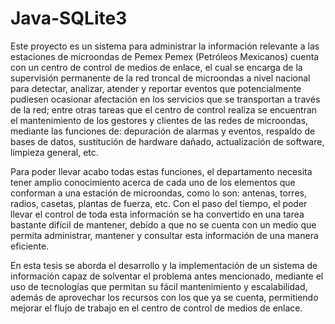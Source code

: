 # Java-SQLite3
Este proyecto es un sistema para administrar la información relevante a las estaciones de microondas de Pemex
Pemex (Petróleos Mexicanos) cuenta con un centro de control de medios de enlace, el
cual se encarga de la supervisión permanente de la red troncal de microondas a nivel
nacional para detectar, analizar, atender y reportar eventos que potencialmente
pudiesen ocasionar afectación en los servicios que se transportan a través de la red;
entre otras tareas que el centro de control realiza se encuentran el mantenimiento de
los gestores y clientes de las redes de microondas, mediante las funciones de:
depuración de alarmas y eventos, respaldo de bases de datos, sustitución de hardware
dañado, actualización de software, limpieza general, etc.

Para poder llevar acabo todas estas funciones, el departamento necesita tener amplio
conocimiento acerca de cada uno de los elementos que conforman a una estación de
microondas, como lo son: antenas, torres, radios, casetas, plantas de fuerza, etc.
Con el paso del tiempo, el poder llevar el control de toda esta información se ha
convertido en una tarea bastante difícil de mantener, debido a que no se cuenta con un
medio que permita administrar, mantener y consultar esta información de una manera
eficiente.

En esta tesis se aborda el desarrollo y la implementación de un sistema de información
capaz de solventar el problema antes mencionado, mediante el uso de tecnologías que
permitan su fácil mantenimiento y escalabilidad, además de aprovechar los recursos con
los que ya se cuenta, permitiendo mejorar el flujo de trabajo en el centro de control de
medios de enlace.
